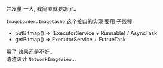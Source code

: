 并发量 一大, 我简直就要跪了..  

`ImageLoader.ImageCache` 这个接口的实现 要用 子线程:
- putBitmap() => (ExecutorService + Runnable) / AsyncTask
- getBitmap() => ExecutorService + FutrueTask

用了 效果还是不好..  
渣渣设计 `NetworkImageView`...
